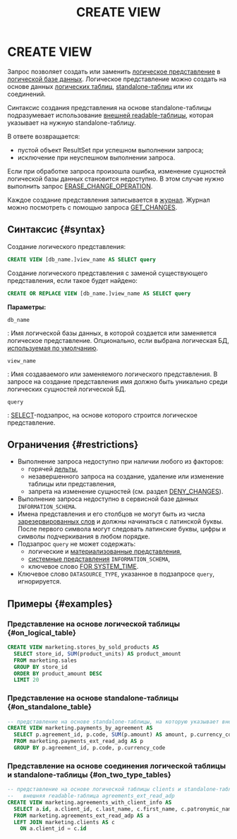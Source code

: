 ﻿---
layout: default
title: CREATE VIEW
nav_order: 19
parent: Запросы SQL+
grand_parent: Справочная информация
has_children: false
has_toc: false
---

# CREATE VIEW

Запрос позволяет создать или заменить [логическое представление](../../../overview/main_concepts/logical_view/logical_view.md) 
в [логической базе данных](../../../overview/main_concepts/logical_db/logical_db.md). Логическое представление 
можно создать на основе данных [логических таблиц](../../../overview/main_concepts/logical_table/logical_table.md),
[standalone-таблиц](../../../overview/main_concepts/standalone_table/standalone_table.md) или их соединений.

Синтаксис создания представления на основе standalone-таблицы подразумевает использование
[внешней readable-таблицы](../../../overview/main_concepts/external_table/external_table.md#readable_table), которая
указывает на нужную standalone-таблицу.

В ответе возвращается:
* пустой объект ResultSet при успешном выполнении запроса;
* исключение при неуспешном выполнении запроса.

Если при обработке запроса произошла ошибка, изменение сущностей логической базы данных становится недоступно. В этом
случае нужно выполнить запрос [ERASE_CHANGE_OPERATION](../ERASE_CHANGE_OPERATION/ERASE_CHANGE_OPERATION.md).

Каждое создание представления записывается в [журнал](../../../overview/main_concepts/changelog/changelog.md). Журнал
можно посмотреть с помощью запроса [GET_CHANGES](../GET_CHANGES/GET_CHANGES.md). 

## Синтаксис {#syntax}

Создание логического представления:
```sql
CREATE VIEW [db_name.]view_name AS SELECT query
```

Создание логического представления с заменой существующего представления, если такое будет найдено:
```sql
CREATE OR REPLACE VIEW [db_name.]view_name AS SELECT query
```

**Параметры:**

`db_name`

: Имя логической базы данных, в которой создается или заменяется логическое представление. 
  Опционально, если выбрана логическая БД, 
  [используемая по умолчанию](../../../working_with_system/other_features/default_db_set-up/default_db_set-up.md).

`view_name`

: Имя создаваемого или заменяемого логического представления. В запросе на создание 
  представления имя должно быть уникально среди логических сущностей логической БД.

`query`

: [SELECT](../SELECT/SELECT.md)-подзапрос, на основе которого строится логическое представление.

## Ограничения {#restrictions}

* Выполнение запроса недоступно при наличии любого из факторов:
  * горячей [дельты](../../../overview/main_concepts/delta/delta.md),
  * незавершенного запроса на создание, удаление или изменение таблицы или представления,
  * запрета на изменение сущностей (см. раздел [DENY_CHANGES](../DENY_CHANGES/DENY_CHANGES.md)).
* Выполнение запроса недоступно в сервисной базе данных `INFORMATION_SCHEMA`.
* Имена представления и его столбцов не могут быть из числа [зарезервированных слов](../../reserved_words/reserved_words.md) 
  и должны начинаться с латинской буквы. После первого символа могут следовать латинские буквы, цифры и символы 
  подчеркивания в любом порядке.
* Подзапрос `query` не может содержать:
  * логические и [материализованные представления](../../../overview/main_concepts/materialized_view/materialized_view.md),
  * [системные представления](../../system_views/system_views.md) `INFORMATION_SCHEMA`,
  * ключевое слово [FOR SYSTEM_TIME](../SELECT/SELECT.md#for_system_time).
* Ключевое слово `DATASOURCE_TYPE`, указанное в подзапросе `query`, игнорируется.

## Примеры {#examples}

### Представление на основе логической таблицы {#on_logical_table}

```sql
CREATE VIEW marketing.stores_by_sold_products AS
  SELECT store_id, SUM(product_units) AS product_amount
  FROM marketing.sales
  GROUP BY store_id
  ORDER BY product_amount DESC
  LIMIT 20
```

### Представление на основе standalone-таблицы {#on_standalone_table}

```sql
-- представление на основе standalone-таблицы, на которую указывает внешняя readable-таблица payments_ext_read_adg
CREATE VIEW marketing.payments_by_agreement AS
  SELECT p.agreement_id, p.code, SUM(p.amount) AS amount, p.currency_code 
  FROM marketing.payments_ext_read_adg AS p 
  GROUP BY p.agreement_id, p.code, p.currency_code
```

### Представление на основе соединения логической таблицы и standalone-таблицы {#on_two_type_tables}

```sql
-- представление на основе логической таблицы clients и standalone-таблицы, на которую указывает 
--   внешняя readable-таблица agreements_ext_read_adp
CREATE VIEW marketing.agreements_with_client_info AS
  SELECT a.id, a.client_id, c.last_name, c.first_name, c.patronymic_name 
  FROM marketing.agreements_ext_read_adp AS a
  LEFT JOIN marketing.clients AS c
    ON a.client_id = c.id
```